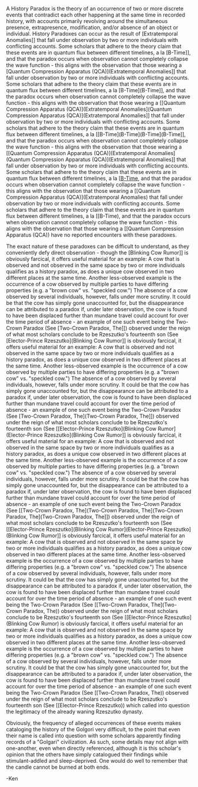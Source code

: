 A History Paradox is the theory of an occurrence of two or more discrete events that contradict each other happening at the same time in recorded history, with accounts primarily revolving around the simultaneous presence, extrapresence, modification, and/or absence of an object or individual. History Paradoxes can occur as the result of [Extratemporal Anomalies]] that fall under observation by two or more individuals with conflicting accounts. Some scholars that adhere to the theory claim that these events are in quantum flux between different timelines, a la [B-Time]], and that the paradox occurs when observation cannot completely collapse the wave function - this aligns with the observation that those wearing a [Quantum Compression Apparatus (QCA)](Extratemporal Anomalies]] that fall under observation by two or more individuals with conflicting accounts. Some scholars that adhere to the theory claim that these events are in quantum flux between different timelines, a la [B-Time](B-Time]], and that the paradox occurs when observation cannot completely collapse the wave function - this aligns with the observation that those wearing a [[Quantum Compression Apparatus (QCA)](Extratemporal Anomalies](Quantum Compression Apparatus (QCA)](Extratemporal Anomalies]] that fall under observation by two or more individuals with conflicting accounts. Some scholars that adhere to the theory claim that these events are in quantum flux between different timelines, a la [[B-Time](B-Time](B-Time](B-Time]], and that the paradox occurs when observation cannot completely collapse the wave function - this aligns with the observation that those wearing a [[Quantum Compression Apparatus (QCA)](Extratemporal Anomalies](Quantum Compression Apparatus (QCA)](Extratemporal Anomalies]] that fall under observation by two or more individuals with conflicting accounts. Some scholars that adhere to the theory claim that these events are in quantum flux between different timelines, a la [[B-Time](B-Time), and that the paradox occurs when observation cannot completely collapse the wave function - this aligns with the observation that those wearing a [[Quantum Compression Apparatus (QCA)](Extratemporal Anomalies) that fall under observation by two or more individuals with conflicting accounts. Some scholars that adhere to the theory claim that these events are in quantum flux between different timelines, a la [[B-Time), and that the paradox occurs when observation cannot completely collapse the wave function - this aligns with the observation that those wearing a [[Quantum Compression Apparatus (QCA)) have no reported encounters with these paradoxes.

The exact nature of these paradoxes can be difficult to understand, as they conveniently defy direct observation - though the [Blinking Cow Rumor]] is obviously farcical, it offers useful material for an example: A cow that is observed and not observed in the same space by two or more individuals qualifies as a history paradox, as does a unique cow observed in two different places at the same time. Another less-observed example is the occurrence of a cow observed by multiple parties to have differing properties (e.g. a "brown cow" vs. "speckled cow.") The absence of a cow observed by several individuals, however, falls under more scrutiny. It could be that the cow has simply gone unaccounted for, but the disappearance can be attributed to a paradox if, under later observation, the cow is found to have been displaced further than mundane travel could account for over the time period of absence - an example of one such event being the Two-Crown Paradox (See [Two-Crown Paradox, The]]) observed under the reign of what most scholars conclude to be Rzeszutko's fourteenth son (See [Elector-Prince Rzeszutko](Blinking Cow Rumor]] is obviously farcical, it offers useful material for an example: A cow that is observed and not observed in the same space by two or more individuals qualifies as a history paradox, as does a unique cow observed in two different places at the same time. Another less-observed example is the occurrence of a cow observed by multiple parties to have differing properties (e.g. a "brown cow" vs. "speckled cow.") The absence of a cow observed by several individuals, however, falls under more scrutiny. It could be that the cow has simply gone unaccounted for, but the disappearance can be attributed to a paradox if, under later observation, the cow is found to have been displaced further than mundane travel could account for over the time period of absence - an example of one such event being the Two-Crown Paradox (See [Two-Crown Paradox, The](Two-Crown Paradox, The]]) observed under the reign of what most scholars conclude to be Rzeszutko's fourteenth son (See [[Elector-Prince Rzeszutko](Blinking Cow Rumor](Elector-Prince Rzeszutko](Blinking Cow Rumor]] is obviously farcical, it offers useful material for an example: A cow that is observed and not observed in the same space by two or more individuals qualifies as a history paradox, as does a unique cow observed in two different places at the same time. Another less-observed example is the occurrence of a cow observed by multiple parties to have differing properties (e.g. a "brown cow" vs. "speckled cow.") The absence of a cow observed by several individuals, however, falls under more scrutiny. It could be that the cow has simply gone unaccounted for, but the disappearance can be attributed to a paradox if, under later observation, the cow is found to have been displaced further than mundane travel could account for over the time period of absence - an example of one such event being the Two-Crown Paradox (See [[Two-Crown Paradox, The](Two-Crown Paradox, The](Two-Crown Paradox, The](Two-Crown Paradox, The]]) observed under the reign of what most scholars conclude to be Rzeszutko's fourteenth son (See [[Elector-Prince Rzeszutko](Blinking Cow Rumor](Elector-Prince Rzeszutko](Blinking Cow Rumor]] is obviously farcical, it offers useful material for an example: A cow that is observed and not observed in the same space by two or more individuals qualifies as a history paradox, as does a unique cow observed in two different places at the same time. Another less-observed example is the occurrence of a cow observed by multiple parties to have differing properties (e.g. a "brown cow" vs. "speckled cow.") The absence of a cow observed by several individuals, however, falls under more scrutiny. It could be that the cow has simply gone unaccounted for, but the disappearance can be attributed to a paradox if, under later observation, the cow is found to have been displaced further than mundane travel could account for over the time period of absence - an example of one such event being the Two-Crown Paradox (See [[Two-Crown Paradox, The](Two-Crown Paradox, The)) observed under the reign of what most scholars conclude to be Rzeszutko's fourteenth son (See [[Elector-Prince Rzeszutko](Blinking Cow Rumor) is obviously farcical, it offers useful material for an example: A cow that is observed and not observed in the same space by two or more individuals qualifies as a history paradox, as does a unique cow observed in two different places at the same time. Another less-observed example is the occurrence of a cow observed by multiple parties to have differing properties (e.g. a "brown cow" vs. "speckled cow.") The absence of a cow observed by several individuals, however, falls under more scrutiny. It could be that the cow has simply gone unaccounted for, but the disappearance can be attributed to a paradox if, under later observation, the cow is found to have been displaced further than mundane travel could account for over the time period of absence - an example of one such event being the Two-Crown Paradox (See [[Two-Crown Paradox, The)) observed under the reign of what most scholars conclude to be Rzeszutko's fourteenth son (See [[Elector-Prince Rzeszutko)) which called into question the legitimacy of the already waning Rzeszutko dynasty.

Obviously, the frequency of alleged occurrences of these events makes cataloging the history of the Golgori very difficult, to the point that even their name is called into question with some scholars apparently finding records of a "Golgari" civilization. As such, some details may not align with one-another, even when directly referenced, although it is this scholar's opinion that the others have simply catalogued their findings while stimulant-addled and sleep-deprived. One would do well to remember that the candle cannot be burned at both ends.

-Ken